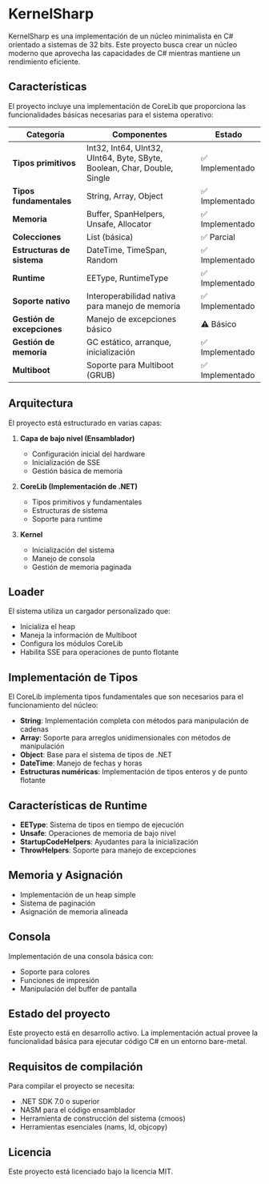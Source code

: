 # KernelSharp

KernelSharp es una implementación de un núcleo minimalista en C# orientado a sistemas de 32 bits. Este proyecto busca crear un núcleo moderno que aprovecha las capacidades de C# mientras mantiene un rendimiento eficiente.

## Características

El proyecto incluye una implementación de CoreLib que proporciona las funcionalidades básicas necesarias para el sistema operativo:

| Categoría | Componentes | Estado |
|-----------|------------|--------|
| **Tipos primitivos** | Int32, Int64, UInt32, UInt64, Byte, SByte, Boolean, Char, Double, Single | ✅ Implementado |
| **Tipos fundamentales** | String, Array, Object | ✅ Implementado |
| **Memoria** | Buffer, SpanHelpers, Unsafe, Allocator | ✅ Implementado |
| **Colecciones** | List (básica) | ✅ Parcial |
| **Estructuras de sistema** | DateTime, TimeSpan, Random | ✅ Implementado |
| **Runtime** | EEType, RuntimeType | ✅ Implementado |
| **Soporte nativo** | Interoperabilidad nativa para manejo de memoria | ✅ Implementado |
| **Gestión de excepciones** | Manejo de excepciones básico | ⚠️ Básico |
| **Gestión de memoria** | GC estático, arranque, inicialización | ✅ Implementado |
| **Multiboot** | Soporte para Multiboot (GRUB) | ✅ Implementado |

## Arquitectura

El proyecto está estructurado en varias capas:

1. **Capa de bajo nivel (Ensamblador)**
   - Configuración inicial del hardware
   - Inicialización de SSE
   - Gestión básica de memoria

2. **CoreLib (Implementación de .NET)**
   - Tipos primitivos y fundamentales
   - Estructuras de sistema
   - Soporte para runtime

3. **Kernel**
   - Inicialización del sistema
   - Manejo de consola
   - Gestión de memoria paginada

## Loader

El sistema utiliza un cargador personalizado que:

- Inicializa el heap
- Maneja la información de Multiboot
- Configura los módulos CoreLib
- Habilita SSE para operaciones de punto flotante

## Implementación de Tipos

El CoreLib implementa tipos fundamentales que son necesarios para el funcionamiento del núcleo:

- **String**: Implementación completa con métodos para manipulación de cadenas
- **Array**: Soporte para arreglos unidimensionales con métodos de manipulación
- **Object**: Base para el sistema de tipos de .NET
- **DateTime**: Manejo de fechas y horas
- **Estructuras numéricas**: Implementación de tipos enteros y de punto flotante

## Características de Runtime

- **EEType**: Sistema de tipos en tiempo de ejecución
- **Unsafe**: Operaciones de memoria de bajo nivel
- **StartupCodeHelpers**: Ayudantes para la inicialización
- **ThrowHelpers**: Soporte para manejo de excepciones

## Memoria y Asignación

- Implementación de un heap simple
- Sistema de paginación
- Asignación de memoria alineada

## Consola

Implementación de una consola básica con:
- Soporte para colores
- Funciones de impresión 
- Manipulación del buffer de pantalla

## Estado del proyecto

Este proyecto está en desarrollo activo. La implementación actual provee la funcionalidad básica para ejecutar código C# en un entorno bare-metal.

## Requisitos de compilación

Para compilar el proyecto se necesita:

- .NET SDK 7.0 o superior
- NASM para el código ensamblador
- Herramienta de construcción del sistema (cmoos)
- Herramientas esenciales (nams, ld, objcopy)

## Licencia

Este proyecto está licenciado bajo la licencia MIT.